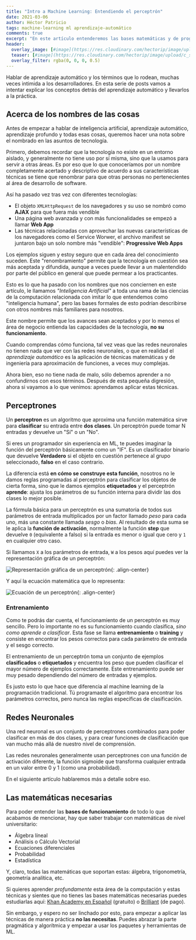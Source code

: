 ```yaml
---
title: "Intro a Machine Learning: Entendiendo el perceptrón"
date: 2021-03-06
author: Héctor Patricio
tags: machine-learning ml aprendizaje-automático
comments: true
excerpt: "En este artículo entenderemos las bases matemáticas y de programación de la unidad de construcción básica de lo que comercialmente se conoce como redes neuronales"
header:
  overlay_image: [#image](https://res.cloudinary.com/hectorip/image/upload/c_scale,w_1200/v1616115397/robynne-hu-HOrhCnQsxnQ-unsplash_sos5ux.jpg)
  teaser: [#image](https://res.cloudinary.com/hectorip/image/upload/c_scale,w_300/v1616115397/robynne-hu-HOrhCnQsxnQ-unsplash_sos5ux.jpg)
  overlay_filter: rgba(0, 0, 0, 0.5)
---
```


Hablar de aprendizaje automático y los términos que lo rodean, muchas veces intimida a los desarrolladores. En esta serie de posts vamos a intentar explicar los conceptos detrás del aprendizaje automático y llevarlos a la práctica.

## Acerca de los nombres de las cosas

Antes de empezar a hablar de inteligencia artificial, aprendizaje automático, aprendizaje profundo y todas esas cosas, queremos hacer una nota sobre el nombrado en las asuntos de tecnología.

Primero, debemos recordar que la tecnología no existe en un entorno aislado, y generalmente no tiene uso por sí misma, sino que la usamos para servir a otras áreas. Es por eso que lo que conoceríamos por un nombre completamente acertado y descriptivo de acuerdo a sus características técnicas se tiene que renombrar para que otras personas no pertenecientes al área de desarrollo de software.

Así ha pasado vez tras vez con diferentes tecnologías:

- El objeto `XMLHttpRequest` de los navegadores y su uso se nombró como **AJAX** para que fuera más vendible
- Una página web avanzada y con más funcionalidades se empezó a llamar **Web App**
- Las técnicas relacionadas con aprovechar las nuevas características de los navegadores como el Service Worwer, el archivo manifest se juntaron bajo un solo nombre más "vendible": **Progressive Web Apps**

Los ejemplos siguen y estoy seguro que en cada área del conocimiento suceden. Este "renombramiento" permite que la tecnología en cuestión sea más aceptada y difundida, aunque a veces puede llevar a un malentendido por parte del público en general que puede permear a los practicantes.

Esto es lo que ha pasado con los nombres que nos conciernen en este artículo, le llamamos _"Inteligencia Artificial"_ a toda una rama de las ciencias de la computación relacionada con imitar lo que entendemos como "inteligencia humana", pero las bases formales de esto podrían describirse con otros nombres más familiares para nosotros.

Este nombre permite que los avances sean aceptados y por lo menos el área de negocio entienda las capacidades de la tecnología, **no su funcionamiento**.

Cuando comprendas cómo funciona, tal vez veas que las redes neuronales no tienen nada que ver con las redes neuronales, o que en realidad el _aprendizaje automático_ es la aplicación de técnicas matemáticas y de ingeniería para aproximación de funciones, a veces muy complejas.

Ahora bien, eso no tiene nada de malo, sólo debemos aprender a no confundirnos con esos términos. Después de esta pequeña digresión, ahora si vayamos a lo que venimos: aprendamos aplicar estas técnicas.

## Perceptrones

Un **perceptron** es un algoritmo que aproxima una función matemática sirve para **clasificar** su entrada entre **dos clases**. Un perceptrón puede tomar N entradas y devuelve un "Sí" o un "No".

Si eres un programador sin experiencia en ML, te puedes imaginar la función del perceptrón básicamente como un "IF". Es un clasificador binario que devuelve **Verdadero** si el objeto en cuestión pertenece al grupo seleccionado, **falso** en el caso contrario.

La diferencia está **en cómo se construye esta función**, nosotros no le damos reglas programadas al perceptrón para clasificar los objetos de cierta forma, sino que le damos ejemplos **etiquetados** y el perceptrón **aprende**: ajusta los parámetros de su función interna para dividir las dos clases lo mejor posible.

La fórmula básica para un perceptrón es una sumatoria de todos sus parámetros de entrada multiplicados por un factor llamado _peso_ para cada uno, más una constante llamada _sesgo_ o _bias_. Al resultado de esta suma se le aplica la **función de activación**, normalmente la función **step** que devuelve `0` (equivalente a falso) si la entrada es menor o igual que cero y `1` en cualquier otro caso.

Si llamamos `X` a los parámetros de entrada, `W` a los pesos aquí puedes ver la representación gráfica de un perceptrón:

![Representación gráfica de un perceptrón](https://res.cloudinary.com/hectorip/image/upload/c_scale,w_400/v1616653024/Untitled_Artwork_2_fsqfcr.png){: .align-center}

Y aquí la ecuación matemática que lo representa:

![Ecuación de un perceptrón](https://res.cloudinary.com/hectorip/image/upload/c_scale,w_400/v1616653048/Untitled_Artwork_3_fjoaaa.png){: .align-center}

### Entrenamiento

Como te podrás dar cuenta, el funcionamiento de un perceptrón es muy sencillo. Pero lo importante no es su funcionamiento cuando clasifica, _sino como aprende a clasificar_. Esta fase se llama **entrenamiento** o **training** y consiste en encontrar los pesos correctos para cada parámetro de entrada y el sesgo correcto.

El entrenamiento de un perceptrón toma un conjunto de ejemplos **clasificados** o **etiquetados** y encuentra los peso que pueden clasificar el mayor número de ejemplos correctamente. Este entrenamiento puede ser muy pesado dependiendo del número de entradas y ejemplos.

Es justo esto lo que hace que diferencia al machine learning de la programación tradicional. Tú programaste el algoritmo para encontrar los parámetros correctos, pero nunca las reglas específicas de clasificación.
## Redes Neuronales

Una red neuronal es un conjunto de perceptrones combinados para poder clasificar en más de dos clases, y para crear funciones de clasificación que van mucho más allá de nuestro nivel de comprensión.

Las redes neuronales generalmente usan perceptrones con una función de activación diferente, la función sigmoide que transforma cualquier entrada en un valor entre 0 y 1 (como una probabilidad).

En el siguiente artículo hablaremos más a detalle sobre eso.
## Las matemáticas necesarias

Para poder entender las **bases de funcionamiento** de todo lo que acabamos de mencionar, hay que saber trabajar con matemáticas de nivel universitario:

* Álgebra líneal
* Análisis o Cálculo Vectorial
* Ecuaciones diferenciales
* Probabilidad
* Estadística

Y, claro, todas las matemáticas que soportan estas: álgebra, trigonometría, geometría analítica, etc.

Si quieres aprender _profundamente_ esta área de la computación y estas técnicas y sientes que no tienes las bases matemáticas necesarias puedes estudiarlas aquí: [Khan Academy en Español](https://es.khanacademy.org/) (gratuito) o [Brilliant](https://brilliant.org/) (de pago).

Sin embargo, y espero no ser linchado por esto, para empezar a aplicar las técnicas de manera práctica **no las necesitas**. Puedes abrazar la parte pragmática y algorítmica y empezar a usar los paquetes y herramientas de ML.
